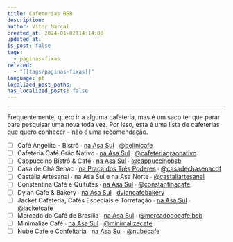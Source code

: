 ```yaml
---
title: Cafeterias BSB
description: 
author: Vítor Marçal
created_at: 2024-01-02T14:14:00
updated_at: 
is_post: false
tags:
  - paginas-fixas
related:
  - "[[tags/paginas-fixas]]"
language: pt
localized_post_paths: 
has_localized_posts: false
---
```

----
Frequentemente, quero ir a alguma cafeteria, mas é um saco ter que parar para pesquisar uma nova toda vez. Por isso, esta é uma lista de cafeterias que quero conhecer – não é uma recomendação.


* [ ] Café Angelita - Bistrô ∙ [na Asa Sul](https://maps.app.goo.gl/YpPsj5rmT3bWtC5p7) ∙ [@belinicafe](https://www.instagram.com/cafeangelita/)
* [ ] Cafeteria Café Grão Nativo ∙ [na Asa Sul](https://maps.app.goo.gl/wskaQhgpF2UJjvWW8) ∙  [@cafeteriagraonativo](https://www.instagram.com/cafeteriagraonativo/)
* [ ] Cappuccino Bistrô & Café  ∙ [na Asa Sul](https://maps.app.goo.gl/7n8wZaHiNCLezBvh8) ∙ [@cappuccinobsb](https://www.instagram.com/cappuccinobsb/)
* [ ] Casa de Chá Senac ∙ [na Praça dos Três Poderes](https://maps.app.goo.gl/rnVedts5N6WFPtys9) ∙ [@casadechasenacdf](https://www.instagram.com/casadechasenacdf/)
* [ ] Castália Artesanal  ∙  na Asa Sul e na Asa Norte ∙ [@castaliartesanal](https://www.instagram.com/castaliartesanal/)
* [ ] Constantina Café e Quitutes  ∙  [na Asa Sul](https://maps.app.goo.gl/E1D6Jzk7AwnJS38E7)  ∙  [@constantinacafe](https://www.instagram.com/constantinacafe/)
* [ ] Dylan Cafe & Bakery  ∙  [na Asa Sul](https://maps.app.goo.gl/FAfBM4dNCiAoAdHe6)  ∙  [dylancafebakery](https://www.instagram.com/dylancafebakery/)
* [ ] Jacket Cafeteria, Cafés Especiais e Torrefação  ∙  [na Asa Sul](https://maps.app.goo.gl/oi2mMyXctpUsN5vU9)   ∙  [@jacketcafe](https://www.instagram.com/jacketcafe/)
* [ ] Mercado do Café de Brasília  ∙  [na Asa Sul](https://maps.app.goo.gl/P2HcAVJ5KMxSdB1Z8)  ∙  [@mercadodocafe.bsb](https://www.instagram.com/mercadodocafe.bsb/)
* [ ] Minimalize Café  ∙  [na Asa Sul](https://maps.app.goo.gl/jd2iiNyokocuwuRL6)  ∙  [@minimalizecafe](https://www.instagram.com/minimalizecafe/)
* [ ] Nube Cafe e Confeitaria  ∙  [na Asa Sul](https://maps.app.goo.gl/MubuhX6h4cDhVJ4s6)  ∙  [@nubecafe](https://www.instagram.com/nubecafe/)
